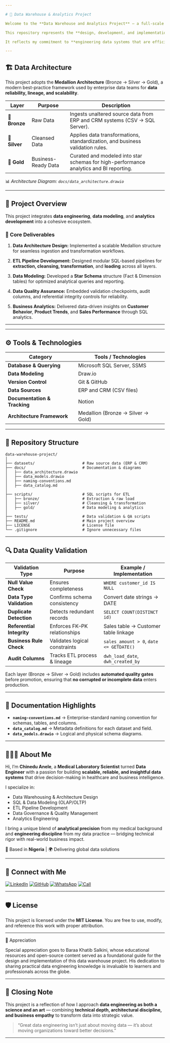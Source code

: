 ```yaml
---

# 🧠 Data Warehouse & Analytics Project

Welcome to the **Data Warehouse and Analytics Project** — a full-scale enterprise-grade solution designed to demonstrate **data engineering excellence** across the entire data lifecycle.

This repository represents the **design, development, and implementation** of a modern **data warehouse and analytics platform**, built to ensure data consistency, scalability, and actionable insights.

It reflects my commitment to **engineering data systems that are efficient, auditable, and business-aligned**.

---
```


## 🏗️ Data Architecture

This project adopts the **Medallion Architecture** (Bronze → Silver → Gold), a modern best-practice framework used by enterprise data teams for **data reliability, lineage, and scalability**.

| **Layer**     | **Purpose**         | **Description**                                                                        |
| ------------- | ------------------- | -------------------------------------------------------------------------------------- |
| 🥉 **Bronze** | Raw Data            | Ingests unaltered source data from ERP and CRM systems (CSV → SQL Server).             |
| 🥈 **Silver** | Cleansed Data       | Applies data transformations, standardization, and business validation rules.          |
| 🥇 **Gold**   | Business-Ready Data | Curated and modeled into star schemas for high-performance analytics and BI reporting. |

📊 *Architecture Diagram: `docs/data_architecture.drawio`*

---

## 📖 Project Overview

This project integrates **data engineering**, **data modeling**, and **analytics development** into a cohesive ecosystem.

### 🔹 Core Deliverables

1. **Data Architecture Design:**
   Implemented a scalable Medallion structure for seamless ingestion and transformation workflows.

2. **ETL Pipeline Development:**
   Designed modular SQL-based pipelines for **extraction, cleansing, transformation**, and **loading** across all layers.

3. **Data Modeling:**
   Developed a **Star Schema** structure (Fact & Dimension tables) for optimized analytical queries and reporting.

4. **Data Quality Assurance:**
   Embedded validation checkpoints, audit columns, and referential integrity controls for reliability.

5. **Business Analytics:**
   Delivered data-driven insights on **Customer Behavior**, **Product Trends**, and **Sales Performance** through SQL analytics.

---
---

## ⚙️ Tools & Technologies

| **Category**                 | **Tools / Technologies**           |
| ---------------------------- | ---------------------------------- |
| **Database & Querying**      | Microsoft SQL Server, SSMS         |
| **Data Modeling**            | Draw.io               |
| **Version Control**          | Git & GitHub                       |
| **Data Sources**             | ERP and CRM (CSV files)            |
| **Documentation & Tracking** | Notion                   |
| **Architecture Framework**   | Medallion (Bronze → Silver → Gold) |

---

## 📂 Repository Structure

```
data-warehouse-project/
│
├── datasets/                     # Raw source data (ERP & CRM)
├── docs/                         # Documentation & diagrams
│   ├── data_architecture.drawio
│   ├── data_models.drawio
│   ├── naming-conventions.md
│   ├── data_catalog.md
│
├── scripts/                      # SQL scripts for ETL
│   ├── bronze/                   # Extraction & raw load
│   ├── silver/                   # Cleansing & transformation
│   ├── gold/                     # Data modeling & analytics
│
├── tests/                        # Data validation & QA scripts
├── README.md                     # Main project overview
├── LICENSE                       # License file
└── .gitignore                    # Ignore unnecessary files
```

---

## 🔍 Data Quality Validation

| **Validation Type**       | **Purpose**                   | **Example / Implementation**            |
| ------------------------- | ----------------------------- | --------------------------------------- |
| **Null Value Check**      | Ensures completeness          | `WHERE customer_id IS NULL`             |
| **Data Type Validation**  | Confirms schema consistency   | Convert date strings → DATE             |
| **Duplicate Detection**   | Detects redundant records     | `SELECT COUNT(DISTINCT id)`             |
| **Referential Integrity** | Enforces FK–PK relationships  | Sales table → Customer table linkage    |
| **Business Rule Check**   | Validates logical constraints | `sales_amount > 0`, `date <= GETDATE()` |
| **Audit Columns**         | Tracks ETL process & lineage  | `dwh_load_date`, `dwh_created_by`       |

Each layer (Bronze → Silver → Gold) includes **automated quality gates** before promotion, ensuring that **no corrupted or incomplete data** enters production.

---

## 📘 Documentation Highlights

* **`naming-conventions.md`** → Enterprise-standard naming convention for schemas, tables, and columns.
* **`data_catalog.md`** → Metadata definitions for each dataset and field.
* **`data_models.drawio`** → Logical and physical schema diagrams.


---

## 👨🏽‍💻 About Me

Hi, I’m **Chinedu Anele**, a **Medical Laboratory Scientist** turned **Data Engineer** with a passion for building **scalable, reliable, and insightful data systems** that drive decision-making in healthcare and business intelligence.

I specialize in:

* Data Warehousing & Architecture Design
* SQL & Data Modeling (OLAP/OLTP)
* ETL Pipeline Development
* Data Governance & Quality Management
* Analytics Engineering

I bring a unique blend of **analytical precision** from my medical background and **engineering discipline** from my data practice — bridging technical rigor with real-world business impact.

📍 Based in **Nigeria** | 🌍 Delivering global data solutions

---

## 🔗 Connect with Me

[![LinkedIn](https://img.shields.io/badge/LinkedIn-0A66C2?style=for-the-badge&logo=linkedin&logoColor=white)](https://www.linkedin.com/in/chinedu-anele-b46464194)
[![GitHub](https://img.shields.io/badge/GitHub-181717?style=for-the-badge&logo=github&logoColor=white)](https://github.com/GeorgeAnele)
[![WhatsApp](https://img.shields.io/badge/WhatsApp-25D366?style=for-the-badge&logo=whatsapp&logoColor=white)](https://wa.me/2348123001381)
[![Call](https://img.shields.io/badge/Call-007AFF?style=for-the-badge&logo=apple&logoColor=white)](tel:+2349031811486)

---

## 🛡️ License

This project is licensed under the **MIT License**.
You are free to use, modify, and reference this work with proper attribution.

---
🙏 Appreciation

Special appreciation goes to Baraa Khatib Salkini, whose educational resources and open-source content served as a foundational guide for the design and implementation of this data warehouse project. His dedication to sharing practical data engineering knowledge is invaluable to learners and professionals across the globe.

---
## 🌟 Closing Note

This project is a reflection of how I approach **data engineering as both a science and an art** — combining **technical depth, architectural discipline, and business empathy** to transform data into strategic value.

> “Great data engineering isn’t just about moving data — it’s about moving organizations toward better decisions.”

---
